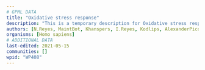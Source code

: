 ```yaml
---
# GPML DATA
title: "Oxidative stress response"
description: "This is a temporary description for Oxidative stress response"
authors: [N.Reyes, MaintBot, Khanspers, I.Reyes, Kodlips, AlexanderPico, MartijnVanIersel, Egonw, Xuyongdeng, Hhhwschmidt, Eweitz]
organisms: [Homo sapiens]
# ADDITIONAL DATA
last-edited: 2021-05-15
communities: []
wpid: "WP408"
---
```

